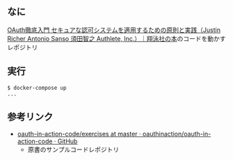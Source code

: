 ## なに

[OAuth徹底入門  セキュアな認可システムを適用するための原則と実践（Justin Richer Antonio Sanso 須田智之 Authlete, Inc.）｜翔泳社の本](https://www.shoeisha.co.jp/book/detail/9784798159294)のコードを動かすレポジトリ

## 実行

```
$ docker-compose up
...
```



## 参考リンク

* [oauth-in-action-code/exercises at master · oauthinaction/oauth-in-action-code · GitHub](https://github.com/oauthinaction/oauth-in-action-code/tree/master/exercises)
    * 原書のサンプルコードレポジトリ